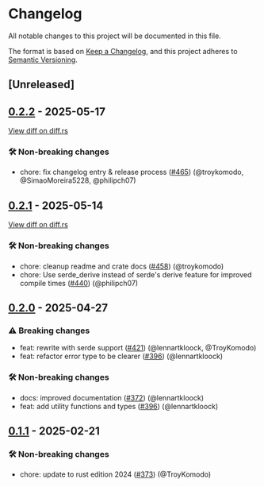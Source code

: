 # Changelog

<!--
This file is automatically generated by our release process.
DO NOT edit it directly.
If you want to add a change log entry for this package,
please create a new file in /changes.d/<pr-number>.toml
Refer to the [README.md](/changes.d/README.md) for more information.
-->

All notable changes to this project will be documented in this file.

The format is based on [Keep a Changelog](https://keepachangelog.com/en/1.0.0/),
and this project adheres to [Semantic Versioning](https://semver.org/spec/v2.0.0.html).

## [Unreleased]

## [0.2.2](https://github.com/ScuffleCloud/scuffle/releases/tag/scuffle-amf0-v0.2.2) - 2025-05-17

[View diff on diff.rs](https://diff.rs/scuffle-amf0/0.2.1/scuffle-amf0/0.2.2/Cargo.toml)

### 🛠️ Non-breaking changes

- chore: fix changelog entry & release process ([#465](https://github.com/scufflecloud/scuffle/pull/465)) (@troykomodo, @SimaoMoreira5228, @philipch07)

## [0.2.1](https://github.com/ScuffleCloud/scuffle/releases/tag/scuffle-amf0-v0.2.1) - 2025-05-14

[View diff on diff.rs](https://diff.rs/scuffle-amf0/0.2.0/scuffle-amf0/0.2.1/Cargo.toml)

### 🛠️ Non-breaking changes

- chore: cleanup readme and crate docs ([#458](https://github.com/scufflecloud/scuffle/pull/458)) (@troykomodo)
- chore: Use serde_derive instead of serde's derive feature for improved compile times ([#440](https://github.com/scufflecloud/scuffle/pull/440)) (@philipch07)

## [0.2.0](https://github.com/ScuffleCloud/scuffle/releases/tag/scuffle-amf0-v0.2.0) - 2025-04-27

### ⚠️ Breaking changes

- feat: rewrite with serde support ([#421](https://github.com/scufflecloud/scuffle/pull/421)) (@lennartkloock, @TroyKomodo)
- feat: refactor error type to be clearer ([#396](https://github.com/scufflecloud/scuffle/pull/396)) (@lennartkloock)

### 🛠️ Non-breaking changes

- docs: improved documentation ([#372](https://github.com/scufflecloud/scuffle/pull/372)) (@lennartkloock)
- feat: add utility functions and types ([#396](https://github.com/scufflecloud/scuffle/pull/396)) (@lennartkloock)

## [0.1.1](https://github.com/ScuffleCloud/scuffle/releases/tag/scuffle-amf0-v0.1.1) - 2025-02-21

### 🛠️ Non-breaking changes

- chore: update to rust edition 2024 ([#373](https://github.com/scufflecloud/scuffle/pull/373)) (@TroyKomodo)

